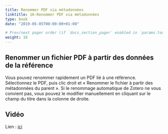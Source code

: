 ```yaml
---
title: Renommer PDF via métadonnées
linktitle: 16-Renommer PDF via métadonnées
type: book
date: "2019-05-05T00:00:00+01:00"

# Prev/next pager order (if `docs_section_pager` enabled in `params.toml`)
weight: 16
---
```


## Renommer un fichier PDF à partir des données de la référence

Vous pouvez renommer rapidement un PDF lié à une référence. Sélectionnez le PDF, puis clic droit et « Renommer le fichier à partir des métadonnées du parent ». Si le renommage automatique de Zotero ne vous convient pas, vous pouvez le modifier manuellement en cliquant sur le champ du titre dans la colonne de droite.

## Vidéo

Lien : [ici](http://g.recordit.co/8bsBQ3bmtp.gif)
